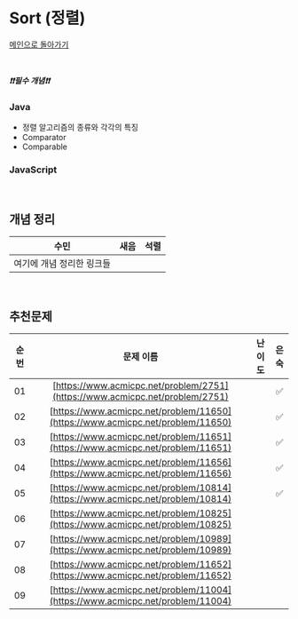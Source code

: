 # Sort (정렬)

[메인으로 돌아가기](https://github.com/Crush-on-IT/algorithm-study)



<br>

***❗️❗️필수 개념❗️❗️***

### Java
- 정렬 알고리즘의 종류와 각각의 특징
- Comparator
- Comparable

### JavaScript

<br>

## 개념 정리
|수민|새음|석렬|
|--|--|--|
|여기에 개념 정리한 링크들|||


<br>

## 추천문제
|          순번          |        문제 이름         |         난이도          |        은숙        |
| :-----: | :-----: | :-----: | :-----: |
|01| [https://www.acmicpc.net/problem/2751](https://www.acmicpc.net/problem/2751) ||✅|
|02| [https://www.acmicpc.net/problem/11650](https://www.acmicpc.net/problem/11650) ||✅|
|03| [https://www.acmicpc.net/problem/11651](https://www.acmicpc.net/problem/11651) ||✅|
|04| [https://www.acmicpc.net/problem/11656](https://www.acmicpc.net/problem/11656)||✅|
|05| [https://www.acmicpc.net/problem/10814](https://www.acmicpc.net/problem/10814) ||✅|
|06| [https://www.acmicpc.net/problem/10825](https://www.acmicpc.net/problem/10825) |||
|07| [https://www.acmicpc.net/problem/10989](https://www.acmicpc.net/problem/10989) |||
|08| [https://www.acmicpc.net/problem/11652](https://www.acmicpc.net/problem/11652) |||
|09| [https://www.acmicpc.net/problem/11004](https://www.acmicpc.net/problem/11004) |||
